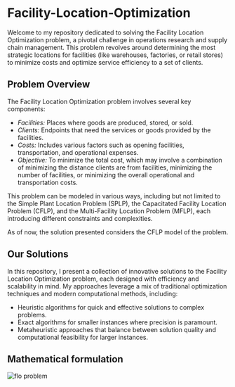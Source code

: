 # Facility-Location-Optimization

Welcome to my repository dedicated to solving the Facility Location Optimization problem, a pivotal challenge in operations research and supply chain management. This problem revolves around determining the most strategic locations for facilities (like warehouses, factories, or retail stores) to minimize costs and optimize service efficiency to a set of clients.

## Problem Overview
The Facility Location Optimization problem involves several key components:

- *Facilities:* Places where goods are produced, stored, or sold.
- *Clients:* Endpoints that need the services or goods provided by the facilities.
- *Costs:* Includes various factors such as opening facilities, transportation, and operational expenses.
- *Objective:* To minimize the total cost, which may involve a combination of minimizing the distance clients are from facilities, minimizing the number of facilities, or minimizing the overall operational and transportation costs.

This problem can be modeled in various ways, including but not limited to the Simple Plant Location Problem (SPLP), the Capacitated Facility Location Problem (CFLP), and the Multi-Facility Location Problem (MFLP), each introducing different constraints and complexities.

As of now, the solution presented considers the CFLP model of the problem.

## Our Solutions
In this repository, I present a collection of innovative solutions to the Facility Location Optimization problem, each designed with efficiency and scalability in mind. My approaches leverage a mix of traditional optimization techniques and modern computational methods, including:

- Heuristic algorithms for quick and effective solutions to complex problems.
- Exact algorithms for smaller instances where precision is paramount.
- Metaheuristic approaches that balance between solution quality and computational feasibility for larger instances.

## Mathematical formulation

![flo problem](https://github.com/lucca11235/Facility-Location-Optimization/assets/91396656/42a1e6bb-ae45-4351-bb1d-56b9d7051fd2)
